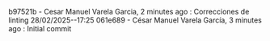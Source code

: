 b97521b - Cesar Manuel Varela Garcia, 2 minutes ago : Correcciones de linting 28/02/2025--17:25
061e689 - César Manuel Varela García, 3 minutes ago : Initial commit